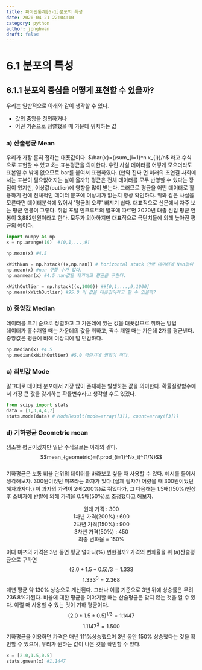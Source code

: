 ```yaml
---
title: 파이썬통계[6-1]분포의 특성 
date: 2020-04-21 22:04:10
category: python
author: jonghwan
draft: false
---
```


# 6.1 분포의 특성 
## 6.1.1 분포의 중심을 어떻게 표현할 수 있을까?   
우리는 일반적으로 아래와 같이 생각할 수 있다. 
- 값의 중앙을 정의하거나
- 어떤 기준으로 정렬했을 때 가운데 위치하는 값

### a) 산술평균 Mean   
우리가 가장 흔히 접하는 대푯값이다. $\bar{x}=(\sum_{i=1}^n x_{i})/n$ 라고 수식으로 표현할 수 있고 $\bar{x}$는 표본평균을 의미한다. 우린 사실 데이터를 어떻게 모으더라도 표본일 수 밖에 없으므로 bar를 붙여서 표현하였다. (만약 진짜 먼 미래의 초연결 사회에서는 표본이 필요없어지는 날이 올까?) 평균은 전체 데이터를 모두 반영할 수 있다는 장점이 있지만, 이상값(outlier)에 영향을 많이 받는다. 그러므로 평균을 어떤 데이터로 활용하기 전에 전체적인 데이터 분포에 이상치가 없는지 항상 확인하자. 위와 같은 사실을 모른다면 데이터분석에 있어서 '평균의 오류' 빠지기 쉽다. 대표적으로 신문에서 자주 보는 평균 연봉이 그렇다. 취업 포털 인크루트의 발표에 따르면 2020년 대졸 신입 평균 연봉이 3,882만원이라고 한다. 모두가 의아하지만 대표적으로 극단치들에 의해 높아진 평균의 예이다. 


```python
import numpy as np
x = np.arange(10)  #[0,1,...,9]

np.mean(x) #4.5

xWithNan = np.hstack((x,np.nan)) # horizontal stack 만약 데이터에 Nan값이 있다면? 
np.mean(x) #nan 구할 수가 없다. 
np.nanmean(x) #4.5 nan값을 제거하고 평균을 구한다. 

xWithOutlier = np.hstack((x,1000)) ##[0,1,...,9,1000]
np.mean(xWithOutlier) #95.0 이 값을 대푯값이라고 할 수 있을까? 
```

### b) 증앙값 Median     
데이터를 크기 순으로 정렬하고 그 가운데에 있는 값을 대푯값으로 취하는 방법   
데이터가 홀수개일 때는 가운데의 값을 취하고, 짝수 개일 때는 가운데 2개를 평균낸다.   
중앙값은 평균에 비해 이상치에 덜 민감하다. 

```python
np.median(x) #4.5
np.median(xWithOutlier) #5.0 극단치에 영향이 적다. 
```

### c) 최빈값 Mode   
말그대로 데이터 분포에서 가장 많이 존재하는 발생하는 값을 의미한다. 확률질량함수에서 가장 큰 값을 갖게하는 확률변수라고 생각할 수도 있겠다. 

```python
from scipy import stats
data = [1,3,4,4,7]
stats.mode(data) # ModeResult(mode=array([3]), count=array([3]))
```

### d) 기하평균 Geometric mean   
생소한 평균이겠지만 일단 수식으로는 아래와 같다.   
$$mean_{geometric}=(\prod_{i=1}^Nx_i)^{1/N}$$   
기하평균은 보통 비율 단위의 데이터를 바라보고 싶을 때 사용할 수 있다. 예시를 들어서 생각해보자. 300원이었던 미쯔라는 과자가 있다.(실제 필자가 어렸을 때 300원이었던 혜자과자다.) 이 과자의 가격이 2배(200%)로 뛰었다가, 그 다음해는 1.5배(150%)인상 후 소비자에 반발에 의해 가격을 0.5배(50%)로 조정했다고 해보자.   

<center>원래 가격 : 300</center>         
<center>1차년 가격(200%) : 600</center>        
<center>2차년 가격(150%) : 900</center>       
<center>3차년 가격(50%)  : 450</center>    
<center>최종 변화율 = 150%</center> 

이때 미쯔의 가격은 3년 동연 평균 얼마나(%) 변한걸까? 가격의 변화율을 위 (a)산술평균으로 구하면 
$$(2.0+1.5+0.5)/3 =1.333$$
$$1.333^{3}=2.368$$ 
매년 평균 약 130% 상승으로 계산된다. 그러나 이를 기준으로 3년 뒤에 상승률은 무려 236.8%가된다. 비율에 대한 평균을 이야기할 때는 산술평균은 맞지 않는 것을 알 수 있다.  이럴 때 사용할 수 있는 것이 기하 평균이다.
$$(2.0*1.5*0.5)^{1/3} = 1.1447$$
$$1.1147^{3}=1.500$$
기하평균을 이용하면 가격은 매년 111%상승했으며 3년 동안 150% 상승했다는 것을 확인할 수 있으며, 우리가 원하는 값이 나온 것을 확인할 수 있다. 

```python
x = [2.0,1.5,0.5]
stats.gmean(x) #1.1447
```